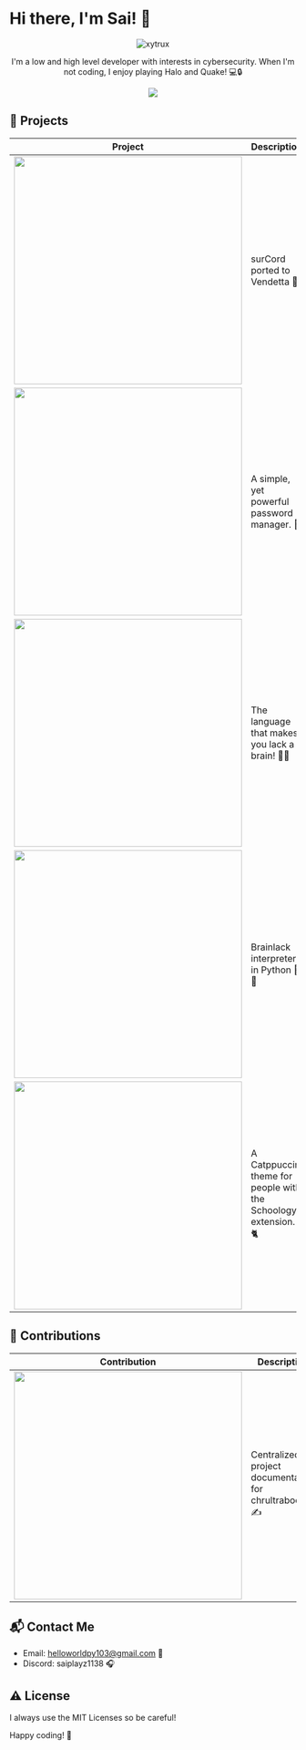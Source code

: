 # Hi there, I'm Sai! 👋

<p align="center">
  <img src="https://svg-banners.vercel.app/api?type=origin&text1=Sai&text2=Low%20Level%20Developer&width=800&height=200" alt="xytrux">
</p>

<p align="center">I'm a low and high level developer with interests in cybersecurity. When I'm not coding, I enjoy playing Halo and Quake! 💻🔒</p>

<p align="center">
<img src="https://skillicons.dev/icons?i=c,python,html,css,js,nodejs,electron,discord"" />
</p>

## 🚀 Projects

| Project | Description |
|---------|-------------|
| [<img src="https://github-readme-stats.vercel.app/api/pin/?username=q7tech&repo=vendetta-theme&bg_color=24273a&text_color=cad3f5&icon_color=c6a0f6&title_color=8bd5ca&show_owner=true" width="400" />](https://github.com/xytrux/vendetta-theme) | surCord ported to Vendetta 🌙 |
| [<img src="https://github-readme-stats.vercel.app/api/pin/?username=xytrux&repo=passpocket&bg_color=24273a&text_color=cad3f5&icon_color=c6a0f6&title_color=8bd5ca&show_owner=true" width="400" />](https://github.com/xytrux/passpocket) | A simple, yet powerful password manager. 🔐 |
| [<img src="https://github-readme-stats.vercel.app/api/pin/?username=xytrux&repo=brainlack&bg_color=24273a&text_color=cad3f5&icon_color=c6a0f6&title_color=8bd5ca&show_owner=true" width="400" />](https://github.com/xytrux/brainlack) | The language that makes you lack a brain! 🧠❌ |
| [<img src="https://github-readme-stats.vercel.app/api/pin/?username=xytrux&repo=pylack&bg_color=24273a&text_color=cad3f5&icon_color=c6a0f6&title_color=8bd5ca&show_owner=true" width="400" />](https://github.com/xytrux/pylack) | Brainlack interpreter in Python 🧠❌ |
| [<img src="https://github-readme-stats.vercel.app/api/pin/?username=xytrux&repo=catppuccin-schoology&bg_color=24273a&text_color=cad3f5&icon_color=c6a0f6&title_color=8bd5ca&show_owner=true" width="400" />](https://github.com/xytrux/catppuccin-schoology) | A Catppuccin theme for people with the Schoology+ extension. 🐈 |

## 📝 Contributions

| Contribution | Description |
|--------------|-------------|
| [<img src="https://github-readme-stats.vercel.app/api/pin/?username=chrultrabook&repo=docs&bg_color=24273a&text_color=cad3f5&icon_color=c6a0f6&title_color=8bd5ca&show_owner=true" width="400" />](https://github.com/chrultrabook/docs) | Centralized project documentation for chrultrabook. ✍️ |

## 📬 Contact Me

- Email: helloworldpy103@gmail.com 📧
- Discord: saiplayz1138 🎧

## ⚠️ License

I always use the MIT Licenses so be careful!

Happy coding! 🚀
